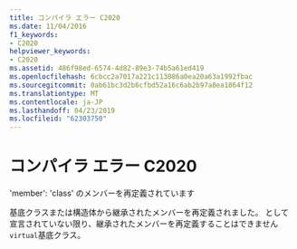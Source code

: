 ```yaml
---
title: コンパイラ エラー C2020
ms.date: 11/04/2016
f1_keywords:
- C2020
helpviewer_keywords:
- C2020
ms.assetid: 486f98ed-6574-4d82-89e3-74b5a61ed419
ms.openlocfilehash: 6cbcc2a7017a221c113086a0ea20a63a1992fbac
ms.sourcegitcommit: 0ab61bc3d2b6cfbd52a16c6ab2b97a8ea1864f12
ms.translationtype: MT
ms.contentlocale: ja-JP
ms.lasthandoff: 04/23/2019
ms.locfileid: "62303750"
---
```

# <a name="compiler-error-c2020"></a>コンパイラ エラー C2020

'member': 'class' のメンバーを再定義されています

基底クラスまたは構造体から継承されたメンバーを再定義されました。 として宣言されていない限り、継承されたメンバーを再定義することはできません`virtual`基底クラス。